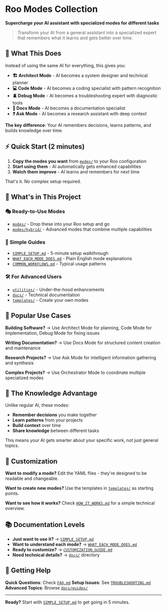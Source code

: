 # Roo Modes Collection

**Supercharge your AI assistant with specialized modes for different tasks**

> Transform your AI from a general assistant into a specialized expert that remembers what it learns and gets better over time.

## 🚀 What This Does

Instead of using the same AI for everything, this gives you:

- **🏗️ Architect Mode** - AI becomes a system designer and technical planner
- **💻 Code Mode** - AI becomes a coding specialist with pattern recognition  
- **🪲 Debug Mode** - AI becomes a troubleshooting expert with diagnostic tools
- **📝 Docs Mode** - AI becomes a documentation specialist
- **❓ Ask Mode** - AI becomes a research assistant with deep context

**The key difference**: Your AI remembers decisions, learns patterns, and builds knowledge over time.

## ⚡ Quick Start (2 minutes)

1. **Copy the modes you want** from [`modes/`](modes/) to your Roo configuration
2. **Start using them** - AI automatically gets enhanced capabilities
3. **Watch them improve** - AI learns and remembers for next time

That's it. No complex setup required.

## 📁 What's in This Project

### 🎭 Ready-to-Use Modes
- [`modes/`](modes/) - Drop these into your Roo setup and go
- [`modes/hybrid/`](modes/hybrid/) - Advanced modes that combine multiple capabilities

### 📖 Simple Guides  
- [`SIMPLE_SETUP.md`](SIMPLE_SETUP.md) - 5-minute setup walkthrough
- [`WHAT_EACH_MODE_DOES.md`](WHAT_EACH_MODE_DOES.md) - Plain English mode explanations
- [`COMMON_WORKFLOWS.md`](COMMON_WORKFLOWS.md) - Typical usage patterns

### 🛠️ For Advanced Users
- [`utilities/`](utilities/) - Under-the-hood enhancements
- [`docs/`](docs/) - Technical documentation
- [`templates/`](templates/) - Create your own modes

## 🎯 Popular Use Cases

**Building Software?**
→ Use Architect Mode for planning, Code Mode for implementation, Debug Mode for fixing issues

**Writing Documentation?** 
→ Use Docs Mode for structured content creation and maintenance

**Research Projects?**
→ Use Ask Mode for intelligent information gathering and synthesis

**Complex Projects?**
→ Use Orchestrator Mode to coordinate multiple specialized modes

## 🧠 The Knowledge Advantage

Unlike regular AI, these modes:
- **Remember decisions** you make together
- **Learn patterns** from your projects  
- **Build context** over time
- **Share knowledge** between different tasks

This means your AI gets smarter about your specific work, not just general topics.

## 🎨 Customization

**Want to modify a mode?** Edit the YAML files - they're designed to be readable and changeable.

**Want to create new modes?** Use the templates in [`templates/`](templates/) as starting points.

**Want to see how it works?** Check [`HOW_IT_WORKS.md`](HOW_IT_WORKS.md) for a simple technical overview.

## 📚 Documentation Levels

- **Just want to use it?** → [`SIMPLE_SETUP.md`](SIMPLE_SETUP.md)
- **Want to understand each mode?** → [`WHAT_EACH_MODE_DOES.md`](WHAT_EACH_MODE_DOES.md)  
- **Ready to customize?** → [`CUSTOMIZATION_GUIDE.md`](CUSTOMIZATION_GUIDE.md)
- **Need technical details?** → [`docs/`](docs/) directory

## 🤝 Getting Help

**Quick Questions**: Check [`FAQ.md`](FAQ.md)
**Setup Issues**: See [`TROUBLESHOOTING.md`](TROUBLESHOOTING.md)  
**Advanced Topics**: Browse [`docs/guides/`](docs/guides/)

---

**Ready?** Start with [`SIMPLE_SETUP.md`](SIMPLE_SETUP.md) to get going in 5 minutes.